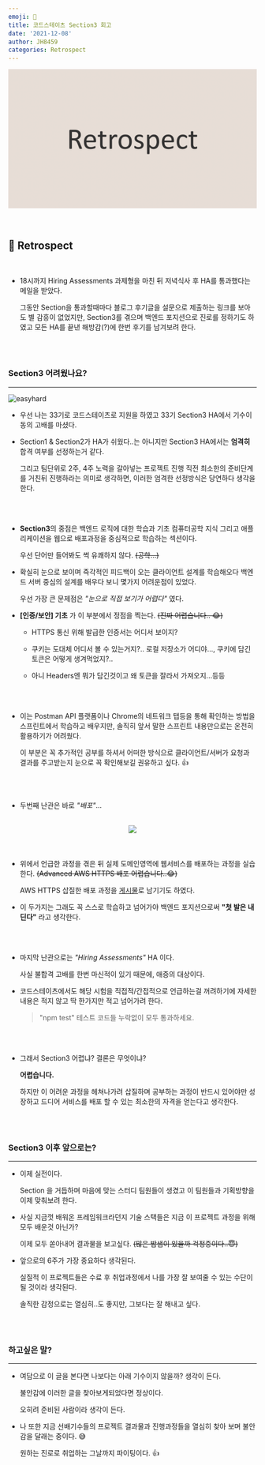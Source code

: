```yaml
---
emoji: 🤔
title: 코드스테이츠 Section3 회고
date: '2021-12-08'
author: JH8459
categories: Retrospect
---
```


![github-blog.png](../../assets/common/RETROSPECT.png)

<br>

## 🤔 Retrospect

<br>

- 18시까지 Hiring Assessments 과제형을 마친 뒤 저녁식사 후 HA를 통과했다는 메일을 받았다.

  그동안 Section을 통과할때마다 블로그 후기글을 설문으로 제출하는 링크를 보아도 별 감흥이 없었지만, Section3를 겪으며 백엔드 포지션으로 진로를 정하기도 하였고 모든 HA를 끝낸 해방감(?)에 한번 후기를 남겨보려 한다.

<br>
<br>

### Section3 어려웠나요?

---

![easyhard](https://user-images.githubusercontent.com/83164003/145323347-861351cd-23b9-4d2c-860c-a9e7234a596e.png)

- 우선 나는 33기로 코드스테이츠로 지원을 하였고 33기 Section3 HA에서 기수이동의 고배를 마셨다.

- Section1 & Section2가 HA가 쉬웠다..는 아니지만 Section3 HA에서는 **엄격히** 합격 여부를 선정하는거 같다.

  그리고 팀단위로 2주, 4주 노력을 갈아넣는 프로젝트 진행 직전 최소한의 준비단계를 거친뒤 진행하라는 의미로 생각하면, 이러한 엄격한 선정방식은 당연하다 생각을 한다.

<br>
<br>

- **Section3**의 중점은 백엔드 로직에 대한 학습과 기초 컴퓨터공학 지식 그리고 애플리케이션을 웹으로 배포과정을 중심적으로 학습하는 섹션이다.

  우선 단어만 들어봐도 썩 유쾌하지 않다. ~~(공학...)~~

- 확실히 눈으로 보이며 즉각적인 피드백이 오는 클라이언트 설계를 학습해오다 백엔드 서버 중심의 설계를 배우다 보니 몇가지 어려운점이 있었다.

  우선 가장 큰 문제점은 _"눈으로 직접 보기가 어렵다"_ 였다.

- **[인증/보안] 기초** 가 이 부분에서 정점을 찍는다. ~~(진짜 어렵습니다.. 😂)~~

  - HTTPS 통신 위해 발급한 인증서는 어디서 보이지?

  - 쿠키는 도대체 어디서 볼 수 있는거지?.. 로컬 저장소가 어디야..., 쿠키에 담긴 토큰은 어떻게 생겨먹었지?..

  - 아니 Headers엔 뭐가 담긴것이고 왜 토큰을 잘라서 가져오지...등등

<br>
<br>

- 이는 Postman API 플랫폼이나 Chrome의 네트워크 탭등을 통해 확인하는 방법을 스프린트에서 학습하고 배우지만, 솔직히 앞서 말한 스프린트 내용만으로는 온전히 활용하기가 어려웠다.

  이 부분은 꼭 추가적인 공부를 하셔서 어떠한 방식으로 클라이언트/서버가 요청과 결과를 주고받는지 눈으로 꼭 확인해보길 권유하고 싶다. 👍

<br>
<br>

- 두번째 난관은 바로 _"배포"_...

<br>

<center><img src="https://user-images.githubusercontent.com/83164003/145323400-e3203fa4-b592-4032-9919-1c9b3262306a.png"/></center><br><br>

- 위에서 언급한 과정을 겪은 뒤 실제 도메인영역에 웹서비스를 배포하는 과정을 실습한다. ~~(Advanced AWS HTTPS 배포 어렵습니다..😂)~~

  AWS HTTPS 삽질한 배포 과정을 <a href="https://blog.jh8459.com/2021-11-26-TIL/" target="_blank">게시물</a>로 남기기도 하였다.

- 이 두가지는 그래도 꼭 스스로 학습하고 넘어가야 백엔드 포지션으로써 **"첫 발은 내딘다"** 라고 생각한다.

<br>
<br>

- 마지막 난관으로는 _"Hiring Assessments"_ HA 이다.

  사실 불합격 고배를 한번 마신적이 있기 때문에, 애증의 대상이다.

- 코드스테이츠에서도 해당 시험을 직접적/간접적으로 언급하는걸 꺼려하기에 자세한 내용은 적지 않고 딱 한가지만 적고 넘어가려 한다.

  > "npm test" 테스트 코드들 누락없이 모두 통과하세요.

<br>
<br>

- 그래서 Section3 어렵냐? 결론은 무엇이냐?

  **어렵습니다.**

  하지만 이 어려운 과정을 헤쳐나가려 삽질하며 공부하는 과정이 반드시 있어야만 성장하고 드디어 서비스를 배포 할 수 있는 최소한의 자격을 얻는다고 생각한다.

<br>
<br>

### Section3 이후 앞으로는?

---

- 이제 실전이다.

  Section 을 거듭하며 마음에 맞는 스터디 팀원들이 생겼고 이 팀원들과 기획방향을 이제 맞춰보려 한다.

- 사실 지금껏 배워온 프레임워크라던지 기술 스택들은 지금 이 프로젝트 과정을 위해 모두 배운것 아닌가?

  이제 모두 쏟아내어 결과물을 보고싶다. ~~(많은 밤샘이 있을까 걱정중이다..😇)~~

- 앞으로의 6주가 가장 중요하다 생각된다.

  실질적 이 프로젝트들은 수료 후 취업과정에서 나를 가장 잘 보여줄 수 있는 수단이 될 것이라 생각된다.

  솔직한 감정으로는 열심히..도 좋지만, 그보다는 잘 해내고 싶다.

<br>
<br>

### 하고싶은 말?

---

- 여담으로 이 글을 본다면 나보다는 아래 기수이지 않을까? 생각이 든다.

  불안감에 이러한 글을 찾아보게되었다면 정상이다.

  오히려 준비된 사람이라 생각이 든다.

- 나 또한 지금 선배기수들의 프로젝트 결과물과 진행과정들을 열심히 찾아 보며 불안감을 달래는 중이다. 😅

  원하는 진로로 취업하는 그날까지 파이팅이다. 👍

<br>
<br>

```toc

```
